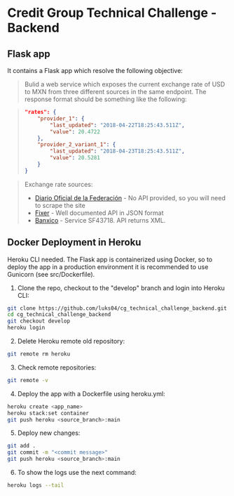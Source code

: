 # Credit Group Technical Challenge - Backend

## Flask app

It contains a Flask app which resolve the following objective:

> Bulid a web service which exposes the current exchange
> rate of USD to MXN from three different sources in the same endpoint.
> The response format should be something like the following:

> ```json
> "rates": {
>     "provider_1": {
>         "last_updated": "2018-04-22T18:25:43.511Z",
>         "value": 20.4722
>     },
>     "provider_2_variant_1": {
>         "last_updated": "2018-04-23T18:25:43.511Z",
>         "value": 20.5281
>     }
> }
> ```

> Exchange rate sources:
>
> - [Diario Oficial de la Federación](https://www.banxico.org.mx/tipcamb/tipCamMIAction.do) - No API provided, so you will need to scrape the site
> - [Fixer](https://fixer.io/) - Well documented API in JSON format
> - [Banxico](https://www.banxico.org.mx/SieAPIRest/service/v1/doc/consultaDatosSerieRango) - Service SF43718. API returns XML.

## Docker Deployment in Heroku

Heroku CLI needed.
The Flask app is containerized using Docker, so to deploy the app in a production environment it is recommended to use Gunicorn (see src/Dockerfile).

1. Clone the repo, checkout to the "develop" branch and login into Heroku CLI:

```sh
git clone https://github.com/luks04/cg_technical_challenge_backend.git
cd cg_technical_challenge_backend
git checkout develop
heroku login
```

2. Delete Heroku remote old repository:

```sh
git remote rm heroku
```

3. Check remote repositories:

```sh
git remote -v
```

4. Deploy the app with a Dockerfile using heroku.yml:

```sh
heroku create <app_name>
heroku stack:set container
git push heroku <source_branch>:main
```

5. Deploy new changes:

```sh
git add .
git commit -m "<commit message>"
git push heroku <source_branch>:main
```

6. To show the logs use the next command:

```sh
heroku logs --tail
```
